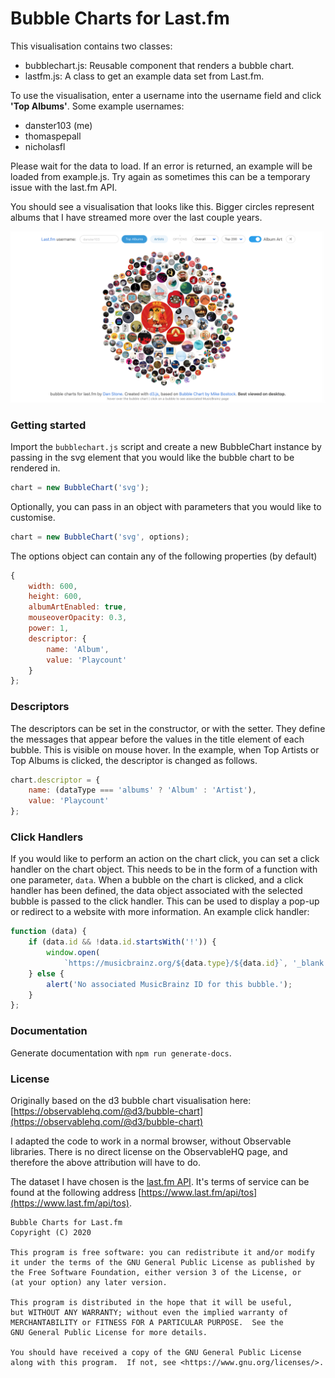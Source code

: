 # Bubble Charts for Last.fm

This visualisation contains two classes:

* bubblechart.js: Reusable component that renders a bubble chart.
* lastfm.js: A class to get an example data set from Last.fm.

To use the visualisation, enter a username into the username field and click **'Top Albums'**. Some example usernames:

* danster103 (me)
* thomaspepall
* nicholasfl

Please wait for the data to load. If an error is returned, an example will be loaded from example.js. Try again as sometimes this can be a temporary issue with the last.fm API.

You should see a visualisation that looks like this. Bigger circles represent albums that I have streamed more over the last couple years. 

![Example](images/screenshot-albums.png)

### Getting started

Import the `bubblechart.js` script and create a new BubbleChart instance by passing in the svg element that you would like the bubble chart to be rendered in.

```javascript
chart = new BubbleChart('svg');
```

Optionally, you can pass in an object with parameters that you would like to customise. 
```javascript
chart = new BubbleChart('svg', options);
```

The options object can contain any of the following properties (by default)
```javascript
{
    width: 600,
    height: 600,
    albumArtEnabled: true,
    mouseoverOpacity: 0.3,
    power: 1,
    descriptor: {
        name: 'Album',
        value: 'Playcount'
    }
};
```

### Descriptors

The descriptors can be set in the constructor, or with the setter. They define the messages that appear before the values in the title element of each bubble. This is visible on mouse hover. In the example, when Top Artists or Top Albums is clicked, the descriptor is changed as follows.

```javascript
chart.descriptor = {
    name: (dataType === 'albums' ? 'Album' : 'Artist'),
    value: 'Playcount'
};
```

### Click Handlers

If you would like to perform an action on the chart click, you can set a click handler on the chart object. This needs to be in the form of a function with one parameter, `data`. When a bubble on the chart is clicked, and a click handler has been defined, the data object associated with the selected bubble is passed to the click handler. This can be used to display a pop-up or redirect to a website with more information. An example click handler:

```javascript
function (data) {
    if (data.id && !data.id.startsWith('!')) {
        window.open(
            `https://musicbrainz.org/${data.type}/${data.id}`, '_blank');
    } else {
        alert('No associated MusicBrainz ID for this bubble.');
    }
};
```

### Documentation

Generate documentation with `npm run generate-docs`.

### License

Originally based on the d3 bubble chart visualisation here: [https://observablehq.com/@d3/bubble-chart](https://observablehq.com/@d3/bubble-chart)

I adapted the code to work in a normal browser, without Observable libraries. There is no direct license on the ObservableHQ page, and therefore the above attribution will have to do.

The dataset I have chosen is the [last.fm API](https://www.last.fm/api/intro). It's terms of service can be found at the following address [https://www.last.fm/api/tos](https://www.last.fm/api/tos).

```
Bubble Charts for Last.fm
Copyright (C) 2020

This program is free software: you can redistribute it and/or modify
it under the terms of the GNU General Public License as published by
the Free Software Foundation, either version 3 of the License, or
(at your option) any later version.

This program is distributed in the hope that it will be useful,
but WITHOUT ANY WARRANTY; without even the implied warranty of
MERCHANTABILITY or FITNESS FOR A PARTICULAR PURPOSE.  See the
GNU General Public License for more details.

You should have received a copy of the GNU General Public License
along with this program.  If not, see <https://www.gnu.org/licenses/>.
```
